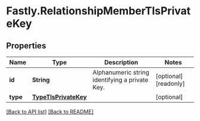 # Fastly.RelationshipMemberTlsPrivateKey

## Properties

Name | Type | Description | Notes
------------ | ------------- | ------------- | -------------
**id** | **String** | Alphanumeric string identifying a private Key. | [optional] [readonly] 
**type** | [**TypeTlsPrivateKey**](TypeTlsPrivateKey.md) |  | [optional] 



[[Back to API list]](../../README.md#endpoints) [[Back to README]](../../README.md)

